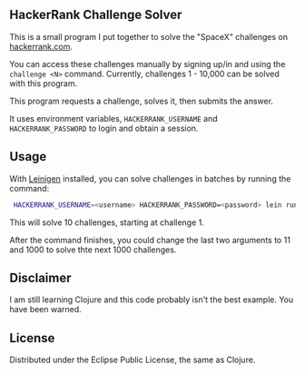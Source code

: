 ## HackerRank Challenge Solver

This is a small program I put together to solve the "SpaceX" challenges
on [hackerrank.com](http://www.hackerrank.com).

You can access these challenges manually by signing up/in and using the
`challenge <N>` command. Currently, challenges 1 - 10,000 can be solved
with this program.

This program requests a challenge, solves it, then submits the answer.

It uses environment variables, `HACKERRANK_USERNAME` and
`HACKERRANK_PASSWORD` to login and obtain a session.

## Usage

With [Leinigen](https://github.com/technomancy/leiningen/) installed,
you can solve challenges in batches by running the command:

```bash
 HACKERRANK_USERNAME=<username> HACKERRANK_PASSWORD=<password> lein run -m hackerrank.httpsolver 1 10
```

This will solve 10 challenges, starting at challenge 1.

After the command finishes, you could change the last two arguments to
11 and 1000 to solve thte next 1000 challenges.

## Disclaimer

I am still learning Clojure and this code probably isn't the best
example. You have been warned.

## License

Distributed under the Eclipse Public License, the same as Clojure.
